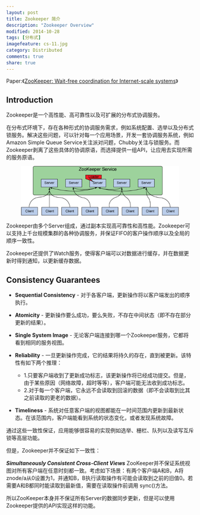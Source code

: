```yaml
---
layout: post
title: Zookeeper 简介
description: "Zookeeper Overview"
modified: 2014-10-28
tags: [分布式]
imagefeature: cs-11.jpg
category: Distributed
comments: true
share: true
---
```


Paper:《<a href="https://www.usenix.org/legacy/event/usenix10/tech/full_papers/Hunt.pdf">ZooKeeper: Wait-free coordination for Internet-scale systems</a>》



## Introduction

Zookeeper是一个高性能、高可靠性以及可扩展的分布式协调服务。

在分布式环境下，存在各种形式的协调服务需求，例如系统配置、选举以及分布式锁服务。解决这些问题，可以针对每一个应用场景，开发一套协调服务系统，例如Amazon Simple Queue Service关注派对问题，Chubby关注与锁服务。而Zookeeper剥离了这些具体的协调原语，而选择提供一组API，让应用去实现所需的服务原语。

<figure><img src="/images/zookeeper/architecture.png"/></figure>

Zookeeper由多个Server组成，通过副本实现高可靠性和高性能。Zookeeper可以支持上千台规模集群的各种协调服务，并保证FIFO的客户操作顺序以及全局的顺序一致性。

Zookeeper还提供了Watch服务，使得客户端可以对数据进行缓存，并在数据更新时得到通知，以更新缓存数据。

## Consistency Guarantees

- **Sequential Consistency** - 对于各客户端，更新操作将以客户端发出的顺序执行。

- **Atomicity** - 更新操作要么成功，要么失败，不存在中间状态（即不存在部分更新的结果）。

- **Single System Image** - 无论客户端连接到哪一个Zookeeper服务，它都将看到相同的服务视图。

- **Reliability** - 一旦更新操作完成，它的结果将持久的存在，直到被更新。该特性有如下两个推理：
	- 1.只要客户端收到了更新成功标志，该更新操作将已经成功提交。但是，由于某些原因（网络故障，超时等等），客户端可能无法收到成功标志。
	- 2.对于每一个客户端，它永远不会读取到回滚的数据（即不会读取到比其之前读取的更老的数据）。

- **Timeliness** - 系统对任意客户端的视图都能在一时间范围内更新到最新状态。在该范围内，客户端能看到系统的状态变化，或者发现系统故障。

通过这些一致性保证，应用能够很容易的实现例如选举、栅栏、队列以及读写互斥锁等高层功能。

但是，Zookeeper并不保证如下一致性：

***Simultaneously Consistent Cross-Client Views***  ZooKeeper并不保证系统视图对所有客户端在任意时刻都一致。考虑如下场景：有两个客户端A和B，A将znode/a从0设置为1，并通知B，B执行读取操作有可能会读取到之前的旧值0。若需要A和B都同时能读取到最新值，需要在读取操作前调用
sync()方法。

所以ZooKeeper本身并不保证所有Server的数据同步更新，但是可以使用Zookeeper提供的API实现这样的功能。